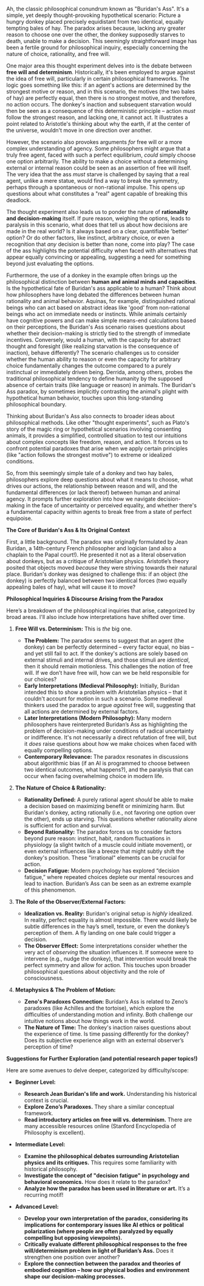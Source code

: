Ah, the classic philosophical conundrum known as "Buridan's Ass". It's a simple, yet deeply thought-provoking hypothetical scenario: Picture a hungry donkey placed precisely equidistant from two identical, equally tempting bales of hay. The paradox arises because, lacking any greater reason to choose one over the other, the donkey supposedly starves to death, unable to make a decision. This seemingly straightforward image has been a fertile ground for philosophical inquiry, especially concerning the nature of choice, rationality, and free will.

One major area this thought experiment delves into is the debate between **free will and determinism**. Historically, it's been employed to argue against the idea of free will, particularly in certain philosophical frameworks. The logic goes something like this: if an agent's actions are determined by the strongest motive or reason, and in this scenario, the motives (the two bales of hay) are perfectly equal, then there is no strongest motive, and therefore, no action occurs. The donkey's inaction and subsequent starvation would then be seen as a consequence of this deterministic principle – action _must_ follow the strongest reason, and lacking one, it cannot act. It illustrates a point related to Aristotle's thinking about why the earth, if at the center of the universe, wouldn't move in one direction over another.

However, the scenario also provokes arguments _for_ free will or a more complex understanding of agency. Some philosophers might argue that a truly free agent, faced with such a perfect equilibrium, _could_ simply choose one option arbitrarily. The ability to make a choice without a determining external or internal reason could be seen as an assertion of free will itself. The very idea that the ass _must_ starve is challenged by saying that a real agent, unlike a mere statue, would find a way to break the symmetry, perhaps through a spontaneous or non-rational impulse. This opens up questions about what constitutes a "real" agent capable of breaking this deadlock.

The thought experiment also leads us to ponder the nature of **rationality and decision-making** itself. If pure reason, weighing the options, leads to paralysis in this scenario, what does that tell us about how decisions are made in the real world? Is it always based on a clear, quantifiable 'better' option? Or do other factors, like instinct, arbitrary choice, or even a recognition that _any_ decision is better than none, come into play? The case of the ass highlights the potential difficulty when faced with alternatives that appear equally convincing or appealing, suggesting a need for something beyond just evaluating the options.

Furthermore, the use of a donkey in the example often brings up the philosophical distinction between **human and animal minds and capacities**. Is the hypothetical fate of Buridan's ass applicable to a human? Think about how philosophers have long debated the differences between human rationality and animal behavior. Aquinas, for example, distinguished rational beings who can act based on abstract ideas like 'good' from non-rational beings who act on immediate needs or instincts. While animals certainly have cognitive powers and can make simple means-end calculations based on their perceptions, the Buridan's Ass scenario raises questions about whether their decision-making is strictly tied to the strength of immediate incentives. Conversely, would a human, with the capacity for abstract thought and foresight (like realizing starvation is the consequence of inaction), behave differently? The scenario challenges us to consider whether the human ability to reason or even the capacity for arbitrary choice fundamentally changes the outcome compared to a purely instinctual or immediately driven being. Derrida, among others, probes the traditional philosophical tendency to define humanity by the supposed absence of certain traits (like language or reason) in animals. The Buridan's Ass paradox, by sometimes implicitly contrasting the animal's plight with hypothetical human behavior, touches upon this long-standing philosophical boundary.

Thinking about Buridan's Ass also connects to broader ideas about philosophical methods. Like other "thought experiments", such as Plato's story of the magic ring or hypothetical scenarios involving consenting animals, it provides a simplified, controlled situation to test our intuitions about complex concepts like freedom, reason, and action. It forces us to confront potential paradoxes that arise when we apply certain principles (like "action follows the strongest motive") to extreme or idealized conditions.

So, from this seemingly simple tale of a donkey and two hay bales, philosophers explore deep questions about what it means to choose, what drives our actions, the relationship between reason and will, and the fundamental differences (or lack thereof) between human and animal agency. It prompts further exploration into how we navigate decision-making in the face of uncertainty or perceived equality, and whether there's a fundamental capacity within agents to break free from a state of perfect equipoise.

**The Core of Buridan's Ass & Its Original Context**

First, a little background. The paradox was originally formulated by Jean Buridan, a 14th-century French philosopher and logician (and also a chaplain to the Papal court!). He presented it not as a literal observation about donkeys, but as a critique of Aristotelian physics.  Aristotle’s theory posited that objects moved *because* they were striving towards their natural place. Buridan's donkey was designed to challenge this: if an object (the donkey) is perfectly balanced between two identical forces (two equally appealing bales of hay), what will cause it to move?

**Philosophical Inquiries & Discourse Arising from the Paradox**

Here’s a breakdown of the philosophical inquiries that arise, categorized by broad areas. I'll also include how interpretations have shifted over time.

1.  **Free Will vs. Determinism:** This is *the* big one.
    *   **The Problem:** The paradox seems to suggest that an agent (the donkey) can be perfectly determined – every factor equal, no bias – and yet still fail to act. If the donkey's actions are solely based on external stimuli and internal drives, and those stimuli are *identical*, then it should remain motionless. This challenges the notion of free will.  If we don’t have free will, how can we be held responsible for our choices?
    *   **Early Interpretations (Medieval Philosophy):** Initially, Buridan intended this to show a problem with Aristotelian physics – that it couldn't account for motion in such a scenario. Some medieval thinkers used the paradox to argue *against* free will, suggesting that all actions are determined by external factors.
    *   **Later Interpretations (Modern Philosophy):**  Many modern philosophers have reinterpreted Buridan’s Ass as highlighting the problem of decision-making under conditions of radical uncertainty or indifference. It's not necessarily a direct refutation of free will, but it *does* raise questions about how we make choices when faced with equally compelling options.
    *   **Contemporary Relevance:** The paradox resonates in discussions about algorithmic bias (if an AI is programmed to choose between two identical outcomes, what happens?), and the paralysis that can occur when facing overwhelming choice in modern life.

2.  **The Nature of Choice & Rationality:**
    *   **Rationality Defined:** A purely rational agent *should* be able to make a decision based on maximizing benefit or minimizing harm. But Buridan's donkey, acting rationally (i.e., not favoring one option over the other), ends up starving. This questions whether rationality alone is sufficient for action and survival.
    *   **Beyond Rationality:**  The paradox forces us to consider factors beyond pure reason: instinct, habit, random fluctuations in physiology (a slight twitch of a muscle could initiate movement), or even external influences like a breeze that might subtly shift the donkey's position. These "irrational" elements can be crucial for action.
    *   **Decision Fatigue:**  Modern psychology has explored “decision fatigue,” where repeated choices deplete our mental resources and lead to inaction. Buridan’s Ass can be seen as an extreme example of this phenomenon.

3.  **The Role of the Observer/External Factors:**
    *   **Idealization vs. Reality:** Buridan's original setup is *highly* idealized. In reality, perfect equality is almost impossible. There would likely be subtle differences in the hay’s smell, texture, or even the donkey’s perception of them.  A fly landing on one bale could trigger a decision.
    *   **The Observer Effect:** Some interpretations consider whether the very act of *observing* the situation influences it. If someone were to intervene (e.g., nudge the donkey), that intervention would break the perfect symmetry and allow for action. This touches upon broader philosophical questions about objectivity and the role of consciousness.

4.  **Metaphysics & The Problem of Motion:**
    *   **Zeno's Paradoxes Connection:** Buridan’s Ass is related to Zeno’s paradoxes (like Achilles and the tortoise), which explore the difficulties of understanding motion and infinity. Both challenge our intuitive notions about how things work in the world.
    *   **The Nature of Time:** The donkey's inaction raises questions about the experience of time. Is time passing differently for the donkey? Does its subjective experience align with an external observer’s perception of time?

**Suggestions for Further Exploration (and potential research paper topics!)**

Here are some avenues to delve deeper, categorized by difficulty/scope:

*   **Beginner Level:**
    *   **Research Jean Buridan's life and work.** Understanding his historical context is crucial.
    *   **Explore Zeno’s Paradoxes.**  They share a similar conceptual framework.
    *   **Read introductory articles on free will vs. determinism.** There are many accessible resources online (Stanford Encyclopedia of Philosophy is excellent).

*   **Intermediate Level:**
    *   **Examine the philosophical debates surrounding Aristotelian physics and its critiques.** This requires some familiarity with historical philosophy.
    *   **Investigate the concept of "decision fatigue" in psychology and behavioral economics.** How does it relate to the paradox?
    *   **Analyze how the paradox has been used in literature or art.** It’s a recurring motif!

*   **Advanced Level:**
    *   **Develop your own interpretation of the paradox, considering its implications for contemporary issues like AI ethics or political polarization (where people are often paralyzed by equally compelling but opposing viewpoints).**
    *   **Critically evaluate different philosophical responses to the free will/determinism problem in light of Buridan’s Ass.**  Does it strengthen one position over another?
    *   **Explore the connection between the paradox and theories of embodied cognition – how our physical bodies and environment shape our decision-making processes.**
